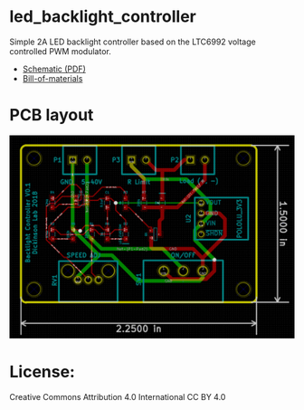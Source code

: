 # led_backlight_controller 
Simple 2A LED backlight controller based on the LTC6992 voltage controlled PWM modulator. 

* [Schematic (PDF)](controller.pdf)
* [Bill-of-materials](bom.txt)

# PCB layout 
![layout](images/layout_screenshot.png)

# License: 
Creative Commons Attribution 4.0 International CC BY 4.0


